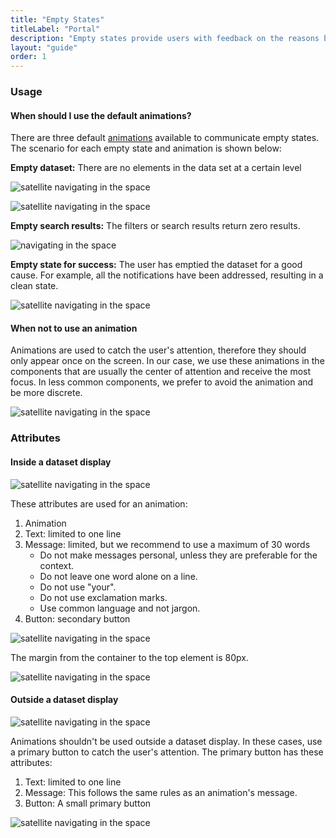 ```yaml
---
title: "Empty States"
titleLabel: "Portal"
description: "Empty states provide users with feedback on the reasons behind the empty state and what they can do to move out of the empty state."
layout: "guide"
order: 1
---
```

### Usage

#### When should I use the default animations?

There are three default [animations](../designPrinciples/animations.html) available to communicate empty states. The scenario for each empty state and animation is shown below:

**Empty dataset:** There are no elements in the data set at a certain level

![satellite navigating in the space](../../../images/DDisplayEmpty.jpg)

![satellite navigating in the space](../../../images/FormEmpty.jpg)

**Empty search results:** The filters or search results return zero results.

![ navigating in the space](../../../images/DDisplayEmptySearch.jpg)

**Empty state for success:** The user has emptied the dataset for a good cause. For example, all the notifications have been addressed, resulting in a clean state.

![satellite navigating in the space](../../../images/DDisplayEmptySuccess.jpg)

#### When not to use an animation

Animations are used to catch the user's attention, therefore they should only appear once on the screen. In our case, we use these animations in the components that are usually the center of attention and receive the most focus. In less common components, we prefer to avoid the animation and be more discrete.

![satellite navigating in the space](../../../images/EmptyStateNavigation.jpg)

### Attributes

#### Inside a dataset display

![satellite navigating in the space](../../../images/EmptyStateParts.jpg)

These attributes are used for an animation:

1. Animation
2. Text: limited to one line
3. Message: limited, but we recommend to use a maximum of 30 words
	* Do not make messages personal, unless they are preferable for the context.
	* Do not leave one word alone on a line.
	* Do not use "your".
	* Do not use exclamation marks.
	* Use common language and not jargon.
4. Button: secondary button

![satellite navigating in the space](../../../images/EmptyStateMetrics.jpg)

The margin from the container to the top element is 80px.

![satellite navigating in the space](../../../images/DDisplayEmptyMetrics.jpg)

#### Outside a dataset display

![satellite navigating in the space](../../../images/EmptyStateNavigationParts.jpg)

Animations shouldn't be used outside a dataset display. In these cases, use a primary button to catch the user's attention. The primary button has these attributes:

1. Text: limited to one line
2. Message: This follows the same rules as an animation's message.
3. Button: A small primary button

![satellite navigating in the space](../../../images/EmptyStateNavigationMetrics.jpg)
